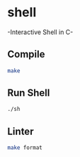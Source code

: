 # shell

-Interactive Shell in C-

## Compile

```bash
make
```

## Run Shell

```bash
./sh
```

## Linter

```bash
make format
```
